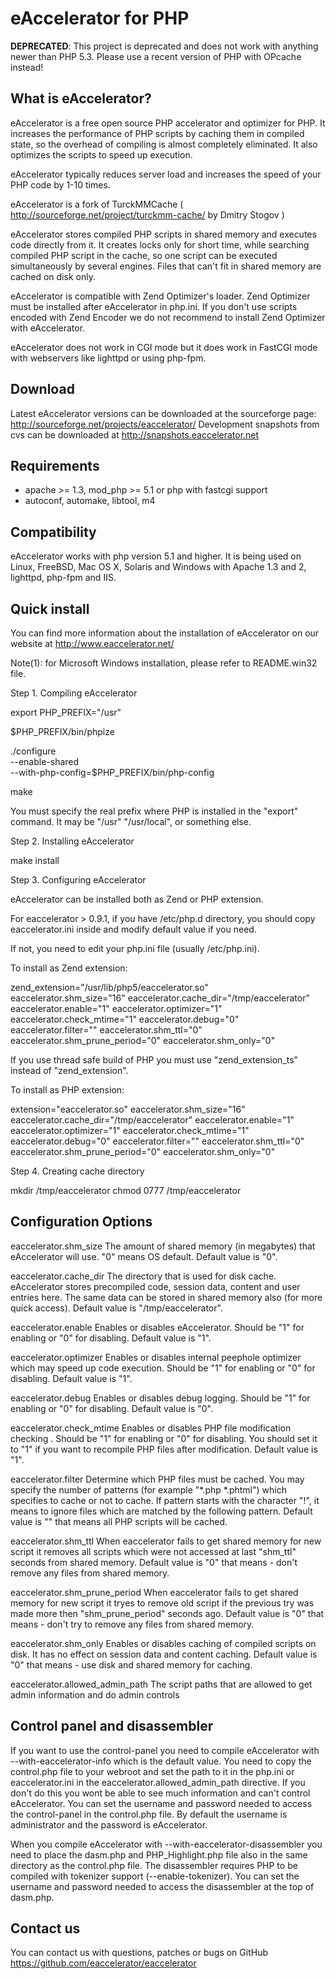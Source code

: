 eAccelerator for PHP
=====================

**DEPRECATED**: This project is deprecated and does not work with anything newer than PHP 5.3. Please use a recent version of PHP with OPcache instead!

What is eAccelerator?
----------------------
eAccelerator is a free open source PHP accelerator and optimizer for PHP. It
increases the performance of PHP scripts by caching them in compiled state,
so the overhead of compiling  is  almost completely eliminated. It also
optimizes the scripts to speed up execution.

eAccelerator typically reduces server load and increases the speed of your
PHP code by 1-10 times.

eAccelerator is a fork of TurckMMCache 
( http://sourceforge.net/project/turckmm-cache/  by Dmitry Stogov )

eAccelerator stores compiled PHP scripts in shared memory  and  executes  code
directly from it. It creates  locks  only  for  short  time,  while  searching 
compiled PHP script in the cache, so one script can be executed simultaneously
by several engines. Files that can't fit in shared memory are cached  on  disk
only.

eAccelerator is compatible with Zend Optimizer's loader. Zend  Optimizer  must
be installed after eAccelerator in php.ini. If you don't use  scripts  encoded
with  Zend  Encoder  we  do  not  recommend  to  install  Zend  Optimizer with 
eAccelerator.

eAccelerator does not work in CGI mode but it does work in FastCGI mode with
webservers like lighttpd or using php-fpm.


Download
--------
Latest eAccelerator versions can be downloaded at the sourceforge page:
http://sourceforge.net/projects/eaccelerator/
Development snapshots from cvs can be downloaded at 
http://snapshots.eaccelerator.net


Requirements
------------
* apache >= 1.3, mod_php >= 5.1 or php with fastcgi support
* autoconf, automake, libtool, m4

Compatibility
-------------
eAccelerator works with php version 5.1 and higher.
It is being used on Linux, FreeBSD, Mac OS X, Solaris and Windows 
with Apache 1.3 and 2, lighttpd, php-fpm and IIS.


Quick install
-------------

You can find more information about the installation of eAccelerator on our
website at http://www.eaccelerator.net/

Note(1): for Microsoft Windows installation, please refer to README.win32 file.

Step 1. Compiling eAccelerator

  export PHP_PREFIX="/usr"
  
  $PHP_PREFIX/bin/phpize
  
  ./configure \
  --enable-shared \
  --with-php-config=$PHP_PREFIX/bin/php-config
  
  make

  You must specify the real prefix where PHP is installed in the "export"
  command. It may be "/usr" "/usr/local", or something else.

Step 2. Installing eAccelerator

  make install

Step 3. Configuring eAccelerator

eAccelerator can be installed both as Zend or PHP extension.

For eaccelerator > 0.9.1, if you have /etc/php.d directory, you should copy eaccelerator.ini inside and modify default value if you need.

If not, you need to edit your php.ini file (usually /etc/php.ini).

To install as Zend extension:

  zend_extension="/usr/lib/php5/eaccelerator.so"
  eaccelerator.shm_size="16"
  eaccelerator.cache_dir="/tmp/eaccelerator"
  eaccelerator.enable="1"
  eaccelerator.optimizer="1"
  eaccelerator.check_mtime="1"
  eaccelerator.debug="0"
  eaccelerator.filter=""
  eaccelerator.shm_ttl="0"
  eaccelerator.shm_prune_period="0"
  eaccelerator.shm_only="0"

  If you use thread safe build of PHP you must use "zend_extension_ts" instead
  of "zend_extension".

To install as PHP extension:

  extension="eaccelerator.so"
  eaccelerator.shm_size="16"
  eaccelerator.cache_dir="/tmp/eaccelerator"
  eaccelerator.enable="1"
  eaccelerator.optimizer="1"
  eaccelerator.check_mtime="1"
  eaccelerator.debug="0"
  eaccelerator.filter=""
  eaccelerator.shm_ttl="0"
  eaccelerator.shm_prune_period="0"
  eaccelerator.shm_only="0"

Step 4. Creating cache directory

  mkdir /tmp/eaccelerator
  chmod 0777 /tmp/eaccelerator


Configuration Options
---------------------

eaccelerator.shm_size
    The amount of shared memory (in megabytes) that eAccelerator will use.
    "0" means OS default. Default value is "0".

eaccelerator.cache_dir
    The directory that is used for disk cache. eAccelerator stores precompiled
    code, session data, content and user entries  here. The same data  can  be
    stored in shared memory also (for more quick access). Default value is
    "/tmp/eaccelerator".

eaccelerator.enable
    Enables or disables eAccelerator. Should be "1" for enabling  or  "0"  for
    disabling. Default value is "1".

eaccelerator.optimizer
    Enables or disables internal peephole optimizer which may  speed  up  code
    execution. Should be "1" for enabling or "0" for disabling. Default  value
    is "1".

eaccelerator.debug
    Enables or disables debug logging. Should be "1" for enabling or  "0"  for
    disabling. Default value is "0".

eaccelerator.check_mtime
    Enables or disables PHP file modification checking .  Should  be  "1"  for
    enabling or "0" for disabling. You should set it to "1"  if  you  want  to
    recompile PHP files after modification. Default value is "1".

eaccelerator.filter
    Determine which PHP files must be cached. You may specify  the  number  of
    patterns (for example "*.php *.phtml") which specifies to cache or not  to
    cache. If pattern starts with the character "!", it means to ignore  files
    which are matched by the following pattern. Default value is "" that means 
    all PHP scripts will be cached.

eaccelerator.shm_ttl
    When eaccelerator fails to get shared memory for new script it removes all
    scripts which were not accessed  at  last "shm_ttl"  seconds  from  shared
    memory. Default value is "0" that means -  don't  remove  any  files  from
    shared memory.

eaccelerator.shm_prune_period
    When eaccelerator fails to get shared memory for new script  it  tryes  to
    remove  old  script   if   the   previous   try   was   made   more   then
    "shm_prune_period" seconds ago. Default value is "0" that  means  -  don't
    try to remove any files from shared memory.

eaccelerator.shm_only
    Enables or disables caching of compiled scripts on disk. It has  no  effect
    on session data and content caching. Default value is "0" that means -  use
    disk and shared memory for caching.

eaccelerator.allowed_admin_path
    The script paths that are allowed to get admin information and do admin 
    controls

Control panel and disassembler
------------------------------

If you want to use the control-panel you need to compile eAccelerator with 
    --with-eaccelerator-info which is the default value.
You need to copy the control.php file to your webroot and set the path to it 
in the php.ini or eaccelerator.ini in the eaccelerator.allowed_admin_path 
directive. If you don't do this you wont be able to see much information and 
can't control eAccelerator.
You can set the username and password needed to access the control-panel in 
the control.php file. By default the username is administrator and the password
is eAccelerator.

When you compile eAccelerator with --with-eaccelerator-disassembler you need 
to place the dasm.php and PHP_Highlight.php file also in the same directory 
as the control.php file. The disassembler requires PHP to be compiled with
tokenizer support (--enable-tokenizer).
You can set the username and password needed to access the disassembler at the
top of dasm.php.

Contact us
----------
You can contact us with questions, patches or bugs on GitHub
https://github.com/eaccelerator/eaccelerator
